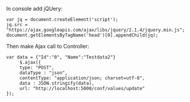 In console add jQUery:

    var jq = document.createElement('script');
    jq.src = "https://ajax.googleapis.com/ajax/libs/jquery/2.1.4/jquery.min.js";
    document.getElementsByTagName('head')[0].appendChild(jq);

Then make Ajax call to Controller: 

    var data = {"Id":"0", "Name":"Testdata2"}
         $.ajax({
         type: "POST",
         dataType : "json",
         contentType: "application/json; charset=utf-8",
         data : JSON.stringify(data),
         url: "http://localhost:5000/conf/values/update"
    });

